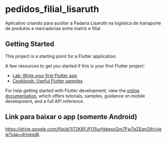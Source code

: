 # pedidos_filial_lisaruth

Aplicativo criando para auxiliar a Padaria Lisaruth na logística de transporte de produtos e mercadorias entre matriz e filial

## Getting Started

This project is a starting point for a Flutter application.

A few resources to get you started if this is your first Flutter project:

- [Lab: Write your first Flutter app](https://docs.flutter.dev/get-started/codelab)
- [Cookbook: Useful Flutter samples](https://docs.flutter.dev/cookbook)

For help getting started with Flutter development, view the
[online documentation](https://docs.flutter.dev/), which offers tutorials,
samples, guidance on mobile development, and a full API reference.

## Link para baixar o app (somente Android)
https://drive.google.com/file/d/1I72K8FJFO5urfgbesxQm7Fw7qZEqnOIh/view?usp=drivesdk
